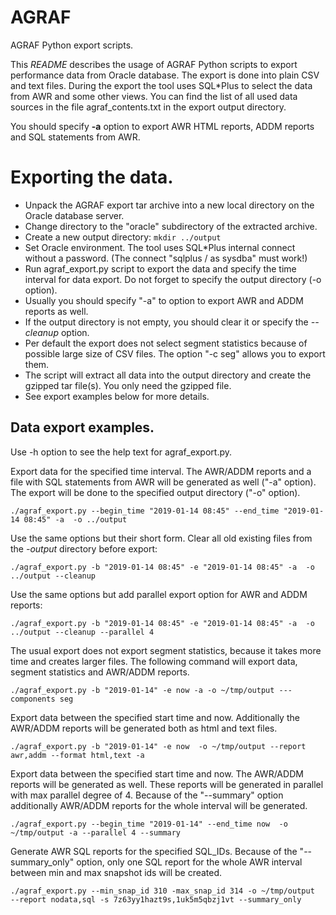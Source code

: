 # AGRAF
AGRAF Python export scripts.

This *README* describes the usage of AGRAF Python scripts to export performance data from Oracle database. The export is done into plain CSV and text files. During the export the tool uses SQL*Plus to select the data from AWR and some other views. You can find the list of all used data sources in the file agraf_contents.txt in the export output directory.  

You should specify **-a** option to export AWR HTML reports,  ADDM reports and SQL statements from AWR.

# Exporting the data. ##

* Unpack the AGRAF export tar archive into a new local directory on the Oracle database server.
* Change directory to the "oracle" subdirectory of the extracted archive.
* Create a new output directory: `mkdir ../output`
* Set Oracle environment. The tool uses SQL*Plus internal connect without a password. (The connect "sqlplus / as sysdba" must work!)
* Run agraf_export.py script to export the data and specify the time interval for data export. Do not forget to specify the output directory (-o option).
* Usually you should specify "-a" to option to export AWR and ADDM reports as well. 
* If the output directory is not empty, you should clear it or specify the *--cleanup* option.
* Per default the export does not select segment statistics because of possible large size of CSV files. The option "-c seg" allows you to export them.
* The script will extract all data into the output directory and create the gzipped tar file(s). You only need the gzipped file.
* See export examples below for more details.

## Data export examples. ##

Use -h option to see the help text for agraf_export.py.

Export data for the specified time interval. The AWR/ADDM reports and a file with SQL statements from AWR will be generated as well ("-a" option). The export will be done to the specified output directory ("-o" option).

    ./agraf_export.py --begin_time "2019-01-14 08:45" --end_time "2019-01-14 08:45" -a  -o ../output

Use the same options but their short form. Clear all old existing files from the *-output* directory before export:  

    ./agraf_export.py -b "2019-01-14 08:45" -e "2019-01-14 08:45" -a  -o ../output --cleanup

Use the same options but add parallel export option for AWR and ADDM reports:  

    ./agraf_export.py -b "2019-01-14 08:45" -e "2019-01-14 08:45" -a  -o ../output --cleanup --parallel 4

The usual export does not export segment statistics, because it takes more time and creates larger files. The following command will export data, segment statistics and AWR/ADDM reports.

    ./agraf_export.py -b "2019-01-14" -e now -a -o ~/tmp/output ---components seg

Export data between the specified start time and now. Additionally the AWR/ADDM reports will be generated both as html and text files.

    ./agraf_export.py -b "2019-01-14" -e now  -o ~/tmp/output --report awr,addm --format html,text -a

Export data between the specified start time and now. The AWR/ADDM reports will be generated as well. These reports will be generated in parallel with max parallel degree of 4. Because of the "--summary" option additionally AWR/ADDM reports for the whole interval will be generated.

    ./agraf_export.py --begin_time "2019-01-14" --end_time now  -o ~/tmp/output -a --parallel 4 --summary

Generate AWR SQL reports for the specified SQL_IDs. Because of the "--summary_only" option, only one SQL report for the whole AWR interval between min and max snapshot ids will be created.

    ./agraf_export.py --min_snap_id 310 -max_snap_id 314 -o ~/tmp/output  --report nodata,sql -s 7z63yy1hazt9s,1uk5m5qbzj1vt --summary_only

